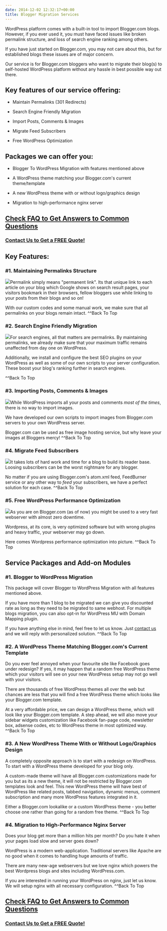 ```yaml
---
date: 2014-12-02 12:32:17+00:00
title: Blogger Migration Services
---
```


WordPress platform comes with a built-in tool to import Blogger.com blogs. However, if you ever used it, you must have faced issues like broken permalink structure, and loss of search engine ranking among others.

If you have just started on Blogger.com, you may not care about this, but for established blogs these issues are of major concern.

Our service is for Blogger.com bloggers who want to migrate their blog(s) to self-hosted WordPress platform without any hassle in best possible way out there.



## Key features of our service offering:





	
  * Maintain Permalinks (301 Redirects)

	
  * Search Engine Friendly Migration

	
  * Import Posts, Comments & Images

	
  * Migrate Feed Subscribers

	
  * Free WordPress Optimization





## Packages we can offer you:





	
  * Blogger To WordPress Migration with features mentioned above

	
  * A WordPress theme matching your Blogger.com's current theme/template

	
  * A new WordPress theme with or without logo/graphics design

	
  * Migration to high-performance nginx server




## [Check FAQ to Get Answers to Common Questions](https://rtcamp.com/blogger-to-wordpress/faq/)




### [Contact Us to Get a FREE Quote!](https://rtcamp.com/contact/)




## Key Features:





### #1. Maintaining Permalinks Structure


![](https://rtcamp.com/wp-content/uploads/2010/03/maintain-permalink-150x150.jpg)Permalink simply means "permanent link". Its that unique link to each article on your blog which Google shows on search result pages, your visitors bookmark in their browsers, fellow bloggers use while linking to your posts from their blogs and so on!

With our custom codes and some manual work, we make sure that all permalinks on your blogs remain intact.
^^Back To Top



### #2. Search Engine Friendly Migration


![](https://rtcamp.com/wp-content/uploads/2010/03/search-engine-friendly-150x150.jpg)For search engines, all that matters are permalinks. By maintaining permalinks, we already make sure that your maximum traffic remains unaffected from day one on WordPress.

Additionally, we install and configure the best SEO plugins on your WordPress as well as some of our own scripts to your server configuration. These boost your blog's ranking further in search engines.

^^Back To Top


### #3. Importing Posts, Comments & Images


![](https://rtcamp.com/wp-content/uploads/2010/03/data-transfer-150x150.jpg)While WordPress imports all your posts and comments _most of the times_, there is no way to import images.

We have developed our own scripts to import images from Blogger.com servers to your own WordPress server.

Blogger.com can be used as free image hosting service, but why leave your images at Bloggers mercy!
^^Back To Top


### #4. Migrate Feed Subscribers


![](https://rtcamp.com/wp-content/uploads/2010/03/feed-subscribers-150x150.jpg)It takes lots of hard work and time for a blog to build its reader base. Loosing subscribers can be the worst nightmare for any blogger.

No matter if you are using Blogger.com's atom.xml feed, FeedBurner service or any other way to _feed_ your subscribers, we have a perfect solution for each case.
^^Back To Top


### #5. Free WordPress Performance Optimization


![](https://rtcamp.com/wp-content/uploads/2010/03/wordpress-performance-150x150.jpg)As you are on Blogger.com (as of now) you might be used to a very fast webserver with almost zero downtime.

Wordpress, at its core, is very optimized software but with wrong plugins and heavy traffic, your webserver may go down.

Here comes Wordpress performance optimization into picture.
^^Back To Top


## Service Packages and Add-on Modules





### #1. Blogger to WordPress Migration


This package will cover Blogger to WordPress Migration with all features mentioned above.

If you have more than 1 blog to be migrated we can give you discounted rate as long as they need to be migrated to same webhost. For multiple blogs migration, you can also opt-in for WordPress MU with Domain Mapping plugin.

If you have anything else in mind, feel free to let us know. Just [contact us](https://rtcamp.com/contact/) and we will reply with personalized solution.
^^Back To Top


### #2. A WordPress Theme Matching Blogger.com's Current Template


Do you ever feel annoyed when your favourite site like Facebook goes under redesign? If yes, it may happen that a random free WordPress theme which your visitors will see on your new WordPress setup may not go well with your visitors.

There are thousands of free WordPress themes all over the web but chances are less that you will find a free WordPress theme which looks like your Blogger.com template.

At a very affordable price, we can design a WordPress theme, which will look like your Blogger.com template. A step ahead, we will also move your sidebar widgets customization like Facebook fan-page code, newsletter box, adsense codes, etc to WordPress theme in most optimized way.
^^Back To Top


### #3. A New WordPress Theme With or Without Logo/Graphics Design


A completely opposite approach is to start with a redesign on WordPress. To start with a WordPress theme developed for your blog only.

A custom-made theme will have all Blogger.com customizations made for you but as its a new theme, it will not be restricted by Blogger.com templates look and feel. This new WordPress theme will have best of WordPress like related posts, tabbed navigation, dynamic menus, comment subscription and many more WordPress features integrated in it.

Either a Blogger.com lookalike or a custom WordPress theme - you better choose one rather than going for a random free theme.
^^Back To Top


### #4. Migration to High-Performance Nginx Server


Does your blog get more than a million hits per month? Do you hate it when your pages load slow and server goes down?

WordPress is a modern web-application. Traditional servers like Apache are no good when it comes to handling huge amounts of traffic.

There are many new-age webservers but we love nginx which powers the best Wordpress blogs and sites including WordPress.com.

If you are interested in running your WordPress on nginx, just let us know. We will setup nginx with all necessary configuration.
^^Back To Top


## [Check FAQ to Get Answers to Common Questions](https://rtcamp.com/blogger-to-wordpress/faq/)




### [Contact Us to Get a FREE Quote!](https://rtcamp.com/contact/)
